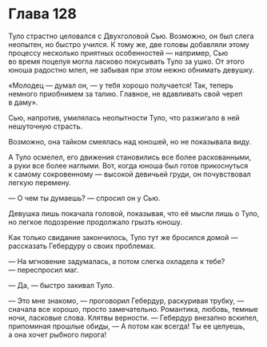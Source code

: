 # Глава 128

Туло страстно целовался с Двухголовой Сью. Возможно, он был слега неопытен, но быстро учился. К тому же, две головы добавляли этому процессу несколько приятных особенностей — например, Сью во время поцелуя могла ласково покусывать Туло за ушко. От этого юноша радостно млел, не забывая при этом нежно обнимать девушку. 

«Молодец — думал он, — у тебя хорошо получается! Так, теперь немного приобнимем за талию. Главное, не вдавливать свой череп в даму».

Сью, напротив, умилялась неопытности Туло, что разжигало в ней нешуточную страсть. 

Возможно, она тайком смеялась над юношей, но не показывала виду.

А Туло осмелел, его движения становились все более раскованными, а руки все более наглыми. Вот, когда юноша был готов прикоснуться к самому сокровенному — высокой девичьей груди, он почувствовал легкую перемену.

— О чем ты думаешь? — спросил он у Сью.

Девушка лишь покачала головой, показывая, что её мысли лишь о Туло, но легкое подозрение продолжало грызть юношу.

Как только свидание закончилось, Туло тут же бросился домой — рассказать Гебердуру о своих проблемах.

— На мгновение задумалась, а потом слегка охладела к тебе? — переспросил маг.

— Да, — быстро закивал Туло.

— Это мне знакомо, — проговорил Гебердур, раскуривая трубку, — сначала все хорошо, просто замечательно. Романтика, любовь, темные ночи, ласковые слова. Клятвы верности. — Гебердур внезапно вскипел, припоминая прошлые обиды, — А потом как всегда! Ты ее целуешь, а она хочет рыбного пирога!



